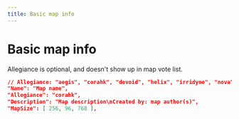 ```yaml
---
title: Basic map info
---
```


# Basic map info
Allegiance is optional, and doesn't show up in map vote list.

```json
// Allegiance: "aegis", "corahk", "devoid", "helix", "irridyne", "nova", "soltec", "terra"
"Name": "Map name",
"Allegiance": "corahk",
"Description": "Map description\nCreated by: map author(s)",
"MapSize": [ 256, 96, 768 ],
```